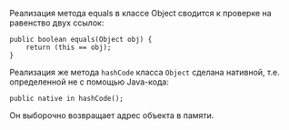Реализация метода equals в классе Object сводится к проверке на равенство двух ссылок:

```
public boolean equals(Object obj) {
    return (this == obj);
}
```

Реализация же метода <code>hashCode</code> класса <code>Object</code> сделана нативной, т.е. определенной не с помощью Java-кода:

````
public native in hashCode();
````
Он выборочно возвращает адрес объекта в памяти.

